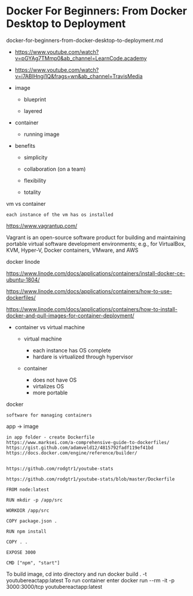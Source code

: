 # Docker For Beginners: From Docker Desktop to Deployment

docker-for-beginners-from-docker-desktop-to-deployment.md

*   https://www.youtube.com/watch?v=pGYAg7TMmp0&ab_channel=LearnCode.academy

*   https://www.youtube.com/watch?v=i7ABlHngi1Q&frags=wn&ab_channel=TravisMedia

*   image

    *   blueprint

    *   layered

*   container

    *   running image

*   benefits

    *   simplicity

    *   collaboration (on a team)

    *   flexibility

    *   totality

vm vs container

    each instance of the vm has os installed



https://www.vagrantup.com/

Vagrant is an open-source software product for building and maintaining portable virtual 
software development environments; e.g., for 
VirtualBox, KVM, Hyper-V, Docker containers, VMware, and AWS


docker linode

https://www.linode.com/docs/applications/containers/install-docker-ce-ubuntu-1804/

https://www.linode.com/docs/applications/containers/how-to-use-dockerfiles/

https://www.linode.com/docs/applications/containers/how-to-install-docker-and-pull-images-for-container-deployment/

*   container vs virtual machine

    *   virtual machine

        *   each instance has OS complete
        *   hardare is virtualized through hypervisor

    *   container
        *   does not have OS
        *   virtalizes OS
        *   more portable

docker 

    software for managing containers


app -> image

    in app folder - create Dockerfile
    https://www.marksei.com/a-comprehensive-guide-to-dockerfiles/
    https://gist.github.com/adamveld12/4815792fadf119ef41bd
    https://docs.docker.com/engine/reference/builder/


    https://github.com/rodgtr1/youtube-stats

    https://github.com/rodgtr1/youtube-stats/blob/master/Dockerfile

```
FROM node:latest

RUN mkdir -p /app/src

WORKDIR /app/src

COPY package.json .

RUN npm install

COPY . .

EXPOSE 3000

CMD ["npm", "start"]
```


To build image, cd into directory and run docker build . -t youtubereactapp:latest
To run container enter docker run --rm -it -p 3000:3000/tcp youtubereactapp:latest



